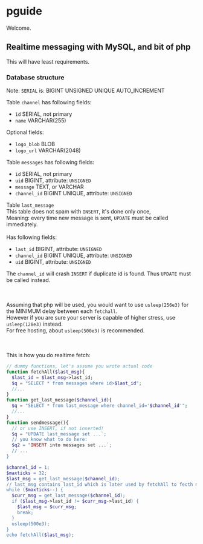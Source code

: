 # pguide
Welcome.


## Realtime messaging with MySQL, and bit of php
This will have least requirements.

### Database structure

Note: `SERIAL` is: BIGINT UNSIGNED UNIQUE AUTO_INCREMENT<br>

Table `channel` has following fields:
- `id` SERIAL, not primary
- `name` VARCHAR(255)



Optional fields:
- `logo_blob` BLOB
- `logo_url` VARCHAR(2048)

Table `messages` has following fields:
- `id` SERIAL, not primary
- `uid` BIGINT, attribute: `UNSIGNED`
- `message` TEXT, or VARCHAR
- `channel_id` BIGINT UNIQUE, attribute: `UNSIGNED`

Table `last_message`<br>
This table does not spam with `INSERT`, it's done only once,<br>
Meaning: every time new message is sent, `UPDATE` must be called immediately.<br>
<br>
Has following fields:
- `last_id` BIGINT, attribute: `UNSIGNED`
- `channel_id` BIGINT UNIQUE, attribute: `UNSIGNED`
- `uid` BIGINT, attribute: `UNSIGNED`


The `channel_id` will crash `INSERT` if duplicate id is found.
Thus `UPDATE` must be called instead.

<br><br>
Assuming that php will be used, you would want to use `usleep(256e3)` for the MINIMUM delay between each `fetchall`.<br>
However if you are sure your server is capable of higher stress, use `usleep(128e3)` instead.<br>
For free hosting, about `usleep(500e3)` is recommended.<br>
<br><br>

This is how you do realtime fetch:
```php
// dummy functions, let's assume you wrote actual code
function fetchAll($last_msg){
  $last_id = $last_msg->last_id;
  $q = "SELECT * from messages where id>$last_id";
  //...
}
function get_last_message($channel_id){
  $q = "SELECT * from last_message where channel_id='$channel_id'";
  //...
}
function sendmessage(){
  // or use INSERT, if not inserted!
  $q = "UPDATE last_message set ...`;
  // you know what to do here:
  $q2 = "INSERT into messages set ...`;
  // ...
}

$channel_id = 1;
$maxticks = 32;
$last_msg = get_last_message($channel_id);
// last_msg contains last_id which is later used by fetchAll to fecth messages AFTER that id
while ($maxticks--) {
  $curr_msg = get_last_message($channel_id);
  if ($last_msg->last_id != $curr_msg->last_id) {
    $last_msg = $curr_msg;
    break;
  }
  usleep(500e3);
}
echo fetchAll($last_msg);

```
